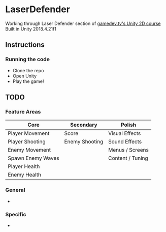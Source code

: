 # LaserDefender

Working through Laser Defender section of [gamedev.tv's Unity 2D course](https://gamedev.tv/courses)
Built in Unity 2018.4.21f1

## Instructions

### Running the code

* Clone the repo
* Open Unity
* Play the game!

## TODO

### Feature Areas
Core | Secondary | Polish
---- | --------- | ------
Player Movement | Score | Visual Effects
Player Shooting | Enemy Shooting | Sound Effects
Enemy Movement | | Menus / Screens
Spawn Enemy Waves | | Content / Tuning
Player Health | |
Enemy Health | |

### General
* 

### Specific
*


